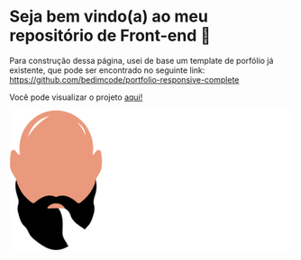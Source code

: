 # Seja bem vindo(a) ao meu repositório de Front-end 👋

Para construção dessa página, usei de base um template de porfólio já existente, que pode ser encontrado no seguinte link: https://github.com/bedimcode/portfolio-responsive-complete 

Você pode visualizar o projeto <a href="https://palmutip.github.io" target="_blank">aqui!</a>

![Logo: Pedro Palmuti Developer](/assets/img/Logo.png)
